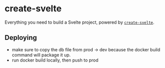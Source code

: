 # create-svelte

Everything you need to build a Svelte project, powered by [`create-svelte`](https://github.com/sveltejs/kit/tree/master/packages/create-svelte).

## Deploying

-  make sure to copy the db file from prod -> dev because the docker build command will package it up.
-  run docker build locally, then push to prod
